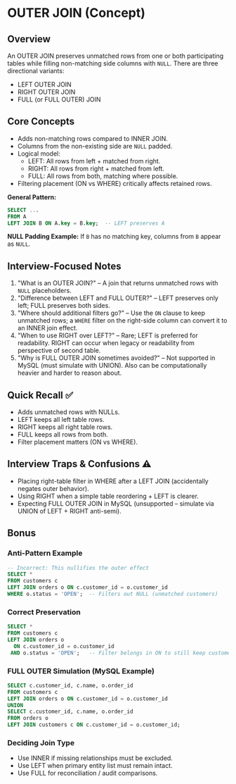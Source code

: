 # OUTER JOIN (Concept)

## Overview
An OUTER JOIN preserves unmatched rows from one or both participating tables while filling non-matching side columns with `NULL`. There are three directional variants:
- LEFT OUTER JOIN
- RIGHT OUTER JOIN
- FULL (or FULL OUTER) JOIN

## Core Concepts
- Adds non-matching rows compared to INNER JOIN.
- Columns from the non-existing side are `NULL` padded.
- Logical model:
  - LEFT: All rows from left + matched from right.
  - RIGHT: All rows from right + matched from left.
  - FULL: All rows from both, matching where possible.
- Filtering placement (ON vs WHERE) critically affects retained rows.

**General Pattern:**
```sql
SELECT ...
FROM A
LEFT JOIN B ON A.key = B.key;  -- LEFT preserves A
```

**NULL Padding Example:**
If `B` has no matching key, columns from `B` appear as `NULL`.

## Interview-Focused Notes
1. "What is an OUTER JOIN?" – A join that returns unmatched rows with `NULL` placeholders.
2. "Difference between LEFT and FULL OUTER?" – LEFT preserves only left; FULL preserves both sides.
3. "Where should additional filters go?" – Use the `ON` clause to keep unmatched rows; a `WHERE` filter on the right-side column can convert it to an INNER join effect.
4. "When to use RIGHT over LEFT?" – Rare; LEFT is preferred for readability. RIGHT can occur when legacy or readability from perspective of second table.
5. "Why is FULL OUTER JOIN sometimes avoided?" – Not supported in MySQL (must simulate with UNION). Also can be computationally heavier and harder to reason about.

## Quick Recall ✅
- Adds unmatched rows with NULLs.
- LEFT keeps all left table rows.
- RIGHT keeps all right table rows.
- FULL keeps all rows from both.
- Filter placement matters (ON vs WHERE).

## Interview Traps & Confusions ⚠️
- Placing right-table filter in WHERE after a LEFT JOIN (accidentally negates outer behavior).
- Using RIGHT when a simple table reordering + LEFT is clearer.
- Expecting FULL OUTER JOIN in MySQL (unsupported – simulate via UNION of LEFT + RIGHT anti-semi).

## Bonus
### Anti-Pattern Example
```sql
-- Incorrect: This nullifies the outer effect
SELECT *
FROM customers c
LEFT JOIN orders o ON c.customer_id = o.customer_id
WHERE o.status = 'OPEN';  -- Filters out NULL (unmatched customers)
```

### Correct Preservation
```sql
SELECT *
FROM customers c
LEFT JOIN orders o
  ON c.customer_id = o.customer_id
 AND o.status = 'OPEN';   -- Filter belongs in ON to still keep customers
```

### FULL OUTER Simulation (MySQL Example)
```sql
SELECT c.customer_id, c.name, o.order_id
FROM customers c
LEFT JOIN orders o ON c.customer_id = o.customer_id
UNION
SELECT c.customer_id, c.name, o.order_id
FROM orders o
LEFT JOIN customers c ON c.customer_id = o.customer_id;
```

### Deciding Join Type
- Use INNER if missing relationships must be excluded.
- Use LEFT when primary entity list must remain intact.
- Use FULL for reconciliation / audit comparisons.
